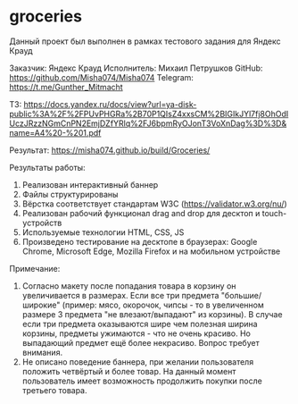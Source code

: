 # groceries

Данный проект был выполнен в рамках тестового задания для Яндекс Крауд

Заказчик: Яндекс Крауд
Исполнитель: Михаил Петрушков
GitHub: https://github.com/Misha074/Misha074
Telegram: https://t.me/Gunther_Mitmacht


ТЗ: https://docs.yandex.ru/docs/view?url=ya-disk-public%3A%2F%2FPUvPHGRa%2B70P1QIsZ4xxsCM%2BIGIkJYl7fj8OhOdIUczJRzzNGmCnPN2EmjDZfYRlq%2FJ6bpmRyOJonT3VoXnDag%3D%3D&name=A4%20-%201.pdf

Результат: https://misha074.github.io/build/Groceries/


Результаты работы:
1. Реализован интерактивный баннер
2. Файлы структурированы
3. Вёрстка соответствует стандартам W3C (https://validator.w3.org/nu/)
4. Реализован рабочий функционал drag and drop для десктоп и touch-устройств
5. Используемые технологии HTML, CSS, JS
6. Произведено тестирование на десктопе в браузерах: Google Chrome, Microsoft Edge, Mozilla Firefox и на мобильном устройстве

Примечание:
1. Согласно макету после попадания товара в корзину он увеличивается в размерах. Если все три предмета "большие/широкие" (пример: мясо, окорочок, чипсы - то в увеличенном размере 3 предмета "не влезают/выпадают" из корзины). В случае если три предмета оказываются шире чем полезная ширина корзины, предметы ужимаются - что не очень красиво. Но выпадающий предмет ещё более некрасиво. Вопрос требует внимания.
2. Не описано поведение баннера, при желании пользователя положить четвёртый и более товар. На данный момент пользователь имеет возможность продолжить покупки после третьего товара.

